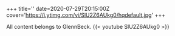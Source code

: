 +++
title=''
date=2020-07-29T20:15:00Z
cover='https://i.ytimg.com/vi/SlU2Z6AUkg0/hqdefault.jpg'
+++

All content belongs to GlennBeck.
{{< youtube SlU2Z6AUkg0 >}}
